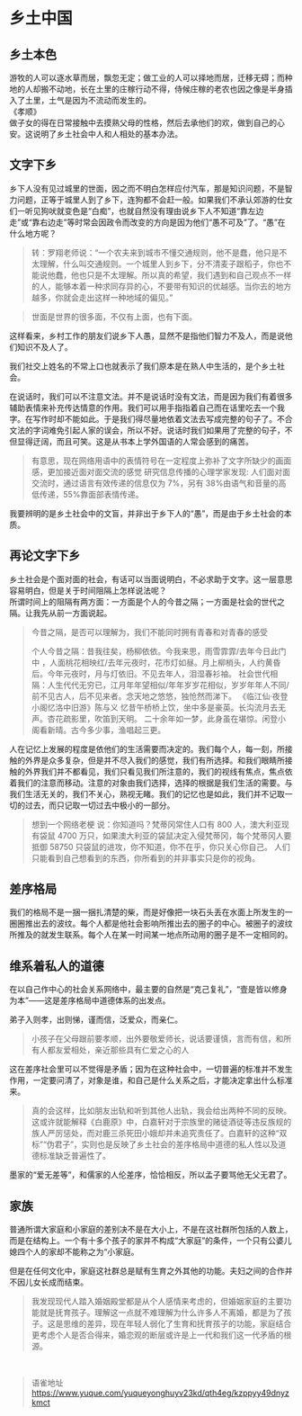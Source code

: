 # 乡土中国
## 乡土本色

游牧的人可以逐水草而居，飘忽无定；做工业的人可以择地而居，迁移无碍；而种地的人却搬不动地，长在土里的庄稼行动不得，侍候庄稼的老农也因之像是半身插入了土里，土气是因为不流动而发生的。  
《孝顺》  
做子女的得在日常接触中去摸熟父母的性格，然后去承他们的欢，做到自己的心安。这说明了乡土社会中人和人相处的基本办法。

## 文字下乡

乡下人没有见过城里的世面，因之而不明白怎样应付汽车，那是知识问题，不是智力问题，正等于城里人到了乡下，连狗都不会赶一般。如果我们不承认郊游的仕女们一听见狗吠就变色是“白痴”，也就自然没有理由说乡下人不知道“靠左边走”或“靠右边走”等时常会因政令而改变的方向是因为他们“愚不可及”了。“愚”在什么地方呢？

> 转：罗翔老师说：“一个农夫来到城市不懂交通规则，他不是蠢，他只是不太理解，什么叫交通规则。一个城里人到乡下，分不清麦子跟稻子，你也不能说他蠢，他也只是不太理解。所以真的希望，我们遇到和自己观点不一样的人，能够本着一种求同存异的心，不要带有知识的优越感。当你去的地方越多，你就会走出这样一种地域的偏见。”

> 世面是世界的很多面，不仅有上面，也有下面。

这样看来，乡村工作的朋友们说乡下人愚，显然不是指他们智力不及人，而是说他们知识不及人了。

我们社交上姓名的不常上口也就表示了我们原本是在熟人中生活的，是个乡土社会。

在说话时，我们可以不注意文法。并不是说话时没有文法，而是因为我们有着很多辅助表情来补充传达情意的作用。我们可以用手指指着自己而在话里吃去一个我字。在写作时却不能如此。于是我们得尽量地依着文法去写成完整的句子了。不合文法的字词难免引起人家的误会，所以不好。说话时我们如果用了完整的句子，不但显得迂阔，而且可笑。这是从书本上学外国语的人常会感到的痛苦。

> 有意思，现在网络用语中的表情符号在一定程度上弥补了文字所缺少的画面感，更加接近面对面交流的感觉
> 研究信息传播的心理学家发现: 人们面对面交流时，通过语言有效传递的信息仅为 7%，另有 38%由语气和音量的高低传递，55%靠面部表情传递。

我要辨明的是乡土社会中的文盲，并非出于乡下人的“愚”，而是由于乡土社会的本质。

## 再论文字下乡

乡土社会是个面对面的社会，有话可以当面说明白，不必求助于文字。这一层意思容易明白，但是关于时间阻隔上怎样说法呢？  
所谓时间上的阻隔有两方面：一方面是个人的今昔之隔；一方面是社会的世代之隔。让我先从前一方面说起。

> 今昔之隔，是否可以理解为，我们不能同时拥有青春和对青春的感受
>
> 个人今昔之隔：昔我往矣，杨柳依依。今我来思，雨雪霏霏/去年今日此门中 ，人面桃花相映红/去年元夜时，花市灯如昼。月上柳梢头，人约黄昏后。今年元夜时，月与灯依旧。不见去年人，泪湿春衫袖。
> 社会世代相隔：人生代代无穷已，江月年年望相似/年年岁岁花相似，岁岁年年人不同/前不见古人，后不见来者。念天地之悠悠，独怆然而涕下。
> 《临江仙·夜登小阁忆洛中旧游》陈与义
> 忆昔午桥桥上饮，坐中多是豪英。长沟流月去无声。杏花疏影里，吹笛到天明。
> 二十余年如一梦，此身虽在堪惊。闲登小阁看新晴。古今多少事，渔唱起三更。

人在记忆上发展的程度是依他们的生活需要而决定的。我们每个人，每一刻，所接触的外界是众多复杂，但是并不尽入我们的感觉，我们有所选择。和我们眼睛所接触的外界我们并不都看见，我们只看见我们所注意的，我们的视线有焦点，焦点依着我们的注意而移动。注意的对象由我们选择，选择的根据是我们生活的需要。与我们生活无关的，我们不关心，熟视无睹。我们的记忆也是如此，我们并不记取一切的过去，而只记取一切过去中极小的一部分。

> 想到一个网络老梗 说：你知道吗？梵蒂冈常住人口有 800 人，澳大利亚现有袋鼠 4700 万只，如果澳大利亚的袋鼠决定入侵梵蒂冈，每个梵蒂冈人要抵御 58750 只袋鼠的进攻，你不知道，你不在乎，你只关心你自己。
> 人们只能看到自己想看到的东西，你所看到的并非事实只是你的视角。

## 差序格局

我们的格局不是一捆一捆扎清楚的柴，而是好像把一块石头丢在水面上所发生的一圈圈推出去的波纹。每个人都是他社会影响所推出去的圈子的中心。被圈子的波纹所推及的就发生联系。每个人在某一时间某一地点所动用的圈子是不一定相同的。

## 维系着私人的道德

在以自己作中心的社会关系网络中，最主要的自然是“克己复礼”，“壹是皆以修身为本”——这是差序格局中道德体系的出发点。

弟子入则孝，出则悌，谨而信，泛爱众，而亲仁。

> 小孩子在父母跟前要孝顺，出外要敬爱师长，说话要谨慎，言而有信，和所有人都友爱相处，亲近那些具有仁爱之心的人

这在差序社会里可以不觉得是矛盾；因为在这种社会中，一切普遍的标准并不发生作用，一定要问清了，对象是谁，和自己是什么关系之后，才能决定拿出什么标准来。

> 真的会这样，比如朋友出轨和听到其他人出轨，我会给出两种不同的反映。
> 这或许就能解释《白鹿原》中，白嘉轩对于宗族里的赌徒酒徒等违反族规的族人严厉惩处，而对鹿三杀死田小娥却并未追究责任了。白嘉轩的这种“双标”“伪君子”，实则也是反映了乡土社会的差序格局中道德的私人性以及道德标准缺乏普遍性了。

墨家的“爱无差等”，和儒家的人伦差序，恰恰相反，所以孟子要骂他无父无君了。

## 家族

普通所谓大家庭和小家庭的差别决不是在大小上，不是在这社群所包括的人数上，而是在结构上。一个有十多个孩子的家并不构成“大家庭”的条件，一个只有公婆儿媳四个人的家却不能称之为“小家庭。

但是在任何文化中，家庭这社群总是赋有生育之外其他的功能。夫妇之间的合作并不因儿女长成而结束。

> 我发现现代人踏入婚姻殿堂都是从个人感情来考虑的，但婚姻家庭的主要功能就是抚育孩子。理解这一点就不难理解为什么许多人不离婚，都是为了孩子。这是思维的差异，现在年轻人弱化了生育和抚育孩子的功能，家庭结合更考虑个人是否合得来，婚恋观的断层或许是上一代和我们这一代矛盾的根源。

<br>
  
> 语雀地址 https://www.yuque.com/yuqueyonghuyv23kd/qth4eg/kzppyy49dnyzkmct